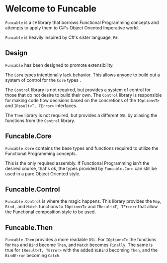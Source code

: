 # Welcome to Funcable

`Funcable` is a `C#` library that borrows Functional Programming concepts and attempts to apply them to
C#'s Object Oriented Imperative world.

`Funcable` is heavily inspired by C#'s sister language, `F#`.

## Design

`Funcable` has been designed to promote extensibility.

The `Core` types intentionally lack behavior. This allows anyone to build out a system of control for the `Core` types .

The `Control` library is not required, but provides a system of control for those that do not desire to build their own. The `Control` library is responsible for making code flow decisions based on the concretions of the `IOption<T>` and `IResult<T, TError>` interfaces.

The `Then` library is not required, but provides a different `DSL` by aliasing the functions from the `Control` library.

## Funcable.Core

`Funcable.Core` contains the base types and functions required to utilize the Functional Programming concepts.

This is the only required assembly. If Functional Programming isn't the desired course, that's ok, the types provided by `Funcable.Core` can still be used in a pure Object Oriented style.

## Funcable.Control

`Funcable.Control` is where the magic happens. This library provides the `Map`, `Bind,` and `Match` functions to `IOption<T>` and `IResult<T, TError>` that allow the Functional composition style to be used.

## Funcable.Then

`Funcable.Then` provides a more readable `DSL`. For `IOption<T>` the functions for `Map` and `Bind` become `Then`, and `Match` becomes `Finally`.  The same is true for `IResult<T, TError>` with the added `BiBind` becoming `Then`, and the `BindError` becoming `Catch`.
